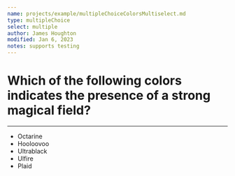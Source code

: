 ```yaml
---
name: projects/example/multipleChoiceColorsMultiselect.md
type: multipleChoice
select: multiple
author: James Houghton
modified: Jan 6, 2023
notes: supports testing
---
```


# Which of the following colors indicates the presence of a strong magical field?

---

- Octarine
- Hooloovoo
- Ultrablack
- Ulfire
- Plaid
